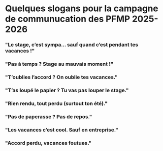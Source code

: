 # Quelques slogans pour la campagne de communucation des PFMP 2025-2026

### "Le stage, c’est sympa… sauf quand c’est pendant tes vacances !"
### "Pas à temps ? Stage au mauvais moment !"
### "T’oublies l’accord ? On oublie tes vacances."
### "T’as loupé le papier ? Tu vas pas louper le stage."
### "Rien rendu, tout perdu (surtout ton été)."
### "Pas de paperasse ? Pas de repos."
### "Les vacances c’est cool. Sauf en entreprise."
### "Accord perdu, vacances foutues."
